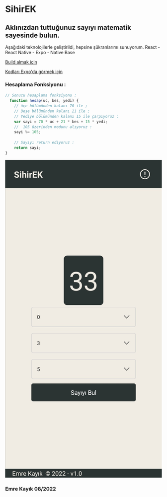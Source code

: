 # SihirEK

## Aklınızdan tuttuğunuz sayıyı matematik sayesinde bulun.

Aşağıdaki teknolojilerle geliştirildi, hepsine şükranlarımı sunuyorum.
React - React Native - Expo - Native Base

[Build almak için](https://docs.expo.dev/build/setup/)

[Kodları Expo'da görmek için](https://snack.expo.dev/@emrekayik/sihirek)


### Hesaplama Fonksiyonu : 
```javascript
// Sonucu hesaplama fonksiyonu :
  function hesap(uc, bes, yedi) {
    // üçe bölümünden kalanı 70 ile ;
    // Beşe bölümünden kalanı 21 ile ;
    // Yediye bölümünden kalanı 15 ile çarpıyoruz :
    var sayi = 70 * uc + 21 * bes + 15 * yedi;
    //  105 üzerinden modunu alıyoruz :
    sayi %= 105;

    // Sayıyı return ediyoruz :
    return sayi;
}
```

![Uygulama içi görüntü](https://github.com/emrekayik/sihirek-web/raw/master/sihirek-mobile.jpg)

### Emre Kayık 08/2022
